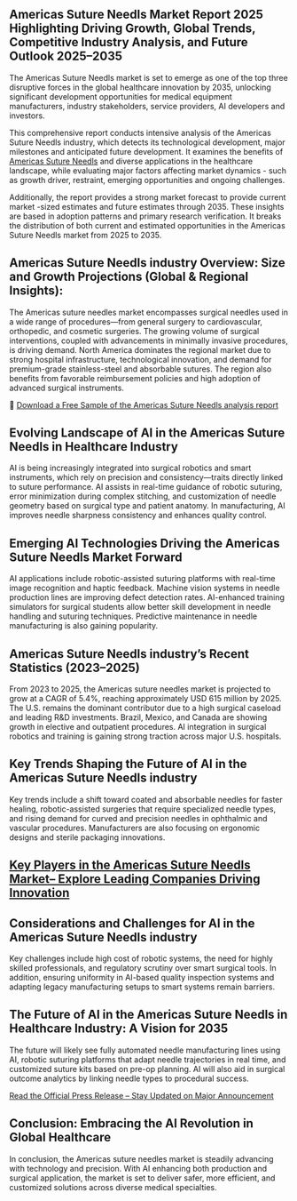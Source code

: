 ## Americas Suture Needls Market Report 2025 Highlighting Driving Growth, Global Trends, Competitive Industry Analysis, and Future Outlook 2025–2035

The Americas Suture Needls market is set to emerge as one of the top three disruptive forces in the global healthcare innovation by 2035, unlocking significant development opportunities for medical equipment manufacturers, industry stakeholders, service providers, AI developers and investors.

This comprehensive report conducts intensive analysis of the Americas Suture Needls industry, which detects its technological development, major milestones and anticipated future development. It examines the benefits of [Americas Suture Needls](https://www.marketresearchfuture.com/reports/americas-suture-needls-market-577) and diverse applications in the healthcare landscape, while evaluating major factors affecting market dynamics - such as growth driver, restraint, emerging opportunities and ongoing challenges.

Additionally, the report provides a strong market forecast to provide current market -sized estimates and future estimates through 2035. These insights are based in adoption patterns and primary research verification. It breaks the distribution of both current and estimated opportunities in the Americas Suture Needls market from 2025 to 2035.

## Americas Suture Needls industry Overview: Size and Growth Projections (Global & Regional Insights):

The Americas suture needles market encompasses surgical needles used in a wide range of procedures—from general surgery to cardiovascular, orthopedic, and cosmetic surgeries. The growing volume of surgical interventions, coupled with advancements in minimally invasive procedures, is driving demand. North America dominates the regional market due to strong hospital infrastructure, technological innovation, and demand for premium-grade stainless-steel and absorbable sutures. The region also benefits from favorable reimbursement policies and high adoption of advanced surgical instruments.

🎯 [Download a Free Sample of the Americas Suture Needls analysis report](https://www.marketresearchfuture.com/sample_request/577)

## Evolving Landscape of AI in the Americas Suture Needls in Healthcare Industry

AI is being increasingly integrated into surgical robotics and smart instruments, which rely on precision and consistency—traits directly linked to suture performance. AI assists in real-time guidance of robotic suturing, error minimization during complex stitching, and customization of needle geometry based on surgical type and patient anatomy. In manufacturing, AI improves needle sharpness consistency and enhances quality control.

## Emerging AI Technologies Driving the Americas Suture Needls Market Forward

AI applications include robotic-assisted suturing platforms with real-time image recognition and haptic feedback. Machine vision systems in needle production lines are improving defect detection rates. AI-enhanced training simulators for surgical students allow better skill development in needle handling and suturing techniques. Predictive maintenance in needle manufacturing is also gaining popularity.

## Americas Suture Needls industry’s Recent Statistics (2023–2025)

From 2023 to 2025, the Americas suture needles market is projected to grow at a CAGR of 5.4%, reaching approximately USD 615 million by 2025. The U.S. remains the dominant contributor due to a high surgical caseload and leading R&D investments. Brazil, Mexico, and Canada are showing growth in elective and outpatient procedures. AI integration in surgical robotics and training is gaining strong traction across major U.S. hospitals.

## Key Trends Shaping the Future of AI in the Americas Suture Needls industry

Key trends include a shift toward coated and absorbable needles for faster healing, robotic-assisted surgeries that require specialized needle types, and rising demand for curved and precision needles in ophthalmic and vascular procedures. Manufacturers are also focusing on ergonomic designs and sterile packaging innovations.

## [Key Players in the Americas Suture Needls Market– Explore Leading Companies Driving Innovation](https://www.marketresearchfuture.com/reports/americas-suture-needls-market/companies)

## Considerations and Challenges for AI in the Americas Suture Needls industry

Key challenges include high cost of robotic systems, the need for highly skilled professionals, and regulatory scrutiny over smart surgical tools. In addition, ensuring uniformity in AI-based quality inspection systems and adapting legacy manufacturing setups to smart systems remain barriers.

## The Future of AI in the Americas Suture Needls in Healthcare Industry: A Vision for 2035

The future will likely see fully automated needle manufacturing lines using AI, robotic suturing platforms that adapt needle trajectories in real time, and customized suture kits based on pre-op planning. AI will also aid in surgical outcome analytics by linking needle types to procedural success.

[Read the Official Press Release – Stay Updated on Major Announcement](https://www.marketresearchfuture.com/press-release/americas-suture-needls-market)

## Conclusion: Embracing the AI Revolution in Global Healthcare

In conclusion, the Americas suture needles market is steadily advancing with technology and precision. With AI enhancing both production and surgical application, the market is set to deliver safer, more efficient, and customized solutions across diverse medical specialties.